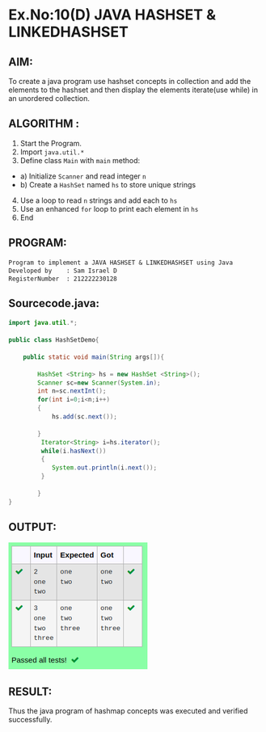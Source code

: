 # Ex.No:10(D) JAVA HASHSET & LINKEDHASHSET

## AIM:

To create a java program use hashset concepts in collection and add the elements to the hashset and then display the elements iterate(use while) in an unordered collection.

## ALGORITHM :

1. Start the Program.
2. Import `java.util.*`
3. Define class `Main` with `main` method:

- a) Initialize `Scanner` and read integer `n`
- b) Create a `HashSet` named `hs` to store unique strings

4. Use a loop to read `n` strings and add each to `hs`
5. Use an enhanced `for` loop to print each element in `hs`
6. End

## PROGRAM:

```
Program to implement a JAVA HASHSET & LINKEDHASHSET using Java
Developed by    : Sam Israel D
RegisterNumber  : 212222230128
```

## Sourcecode.java:

```java
import java.util.*;

public class HashSetDemo{

    public static void main(String args[]){
        
        HashSet <String> hs = new HashSet <String>();
        Scanner sc=new Scanner(System.in);
        int n=sc.nextInt();
        for(int i=0;i<n;i++)
        {
            hs.add(sc.next());

        }
         Iterator<String> i=hs.iterator();
         while(i.hasNext())
         {
            System.out.println(i.next());
         }

        }
}   
```

## OUTPUT:

![alt text](image.png)

## RESULT:

Thus the java program of hashmap concepts was executed and verified successfully.
